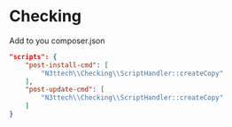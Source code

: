# Checking

Add to you composer.json

```json
"scripts": {
    "post-install-cmd": [
        "N3ttech\\Checking\\ScriptHandler::createCopy"
    ],
    "post-update-cmd": [
        "N3ttech\\Checking\\ScriptHandler::createCopy"
    ]
}
```